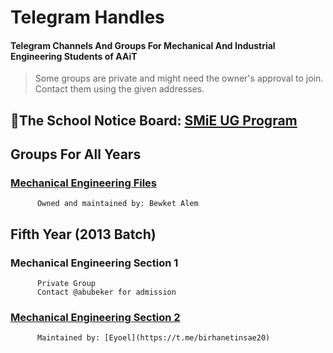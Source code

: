 # Telegram Handles
#### Telegram Channels And Groups For Mechanical And Industrial Engineering Students of AAiT
> Some groups are private and might need the owner's approval to join. Contact them using the given addresses.

## 📌The School Notice Board: [SMiE UG Program](https://t.me/joinSMiE) 

## Groups For All Years
###    [Mechanical Engineering Files](https://t.me/mechanicalengineeringfiles)
          Owned and maintained by: Bewket Alem
## Fifth Year (2013 Batch)
###    Mechanical Engineering Section 1
          Private Group
          Contact @abubeker for admission
###    [Mechanical Engineering Section 2](https://t.me/mech_sec_2_info_center)
          Maintained by: [Eyoel](https://t.me/birhanetinsae20)
